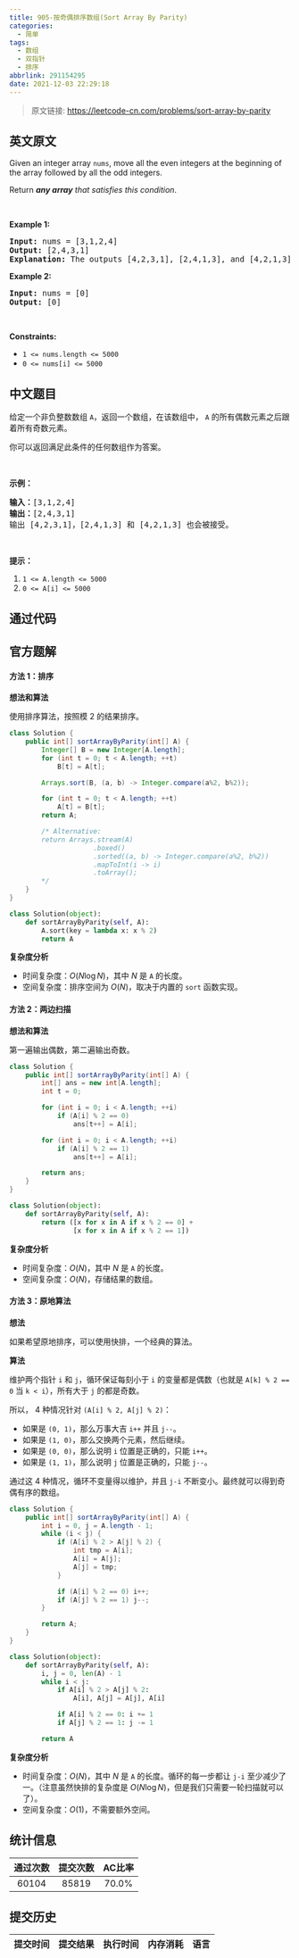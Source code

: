 ```yaml
---
title: 905-按奇偶排序数组(Sort Array By Parity)
categories:
  - 简单
tags:
  - 数组
  - 双指针
  - 排序
abbrlink: 291154295
date: 2021-12-03 22:29:18
---
```


> 原文链接: https://leetcode-cn.com/problems/sort-array-by-parity


## 英文原文
<div><p>Given an integer array <code>nums</code>, move all the even integers at the beginning of the array followed by all the odd integers.</p>

<p>Return <em><strong>any array</strong> that satisfies this condition</em>.</p>

<p>&nbsp;</p>
<p><strong>Example 1:</strong></p>

<pre>
<strong>Input:</strong> nums = [3,1,2,4]
<strong>Output:</strong> [2,4,3,1]
<strong>Explanation:</strong> The outputs [4,2,3,1], [2,4,1,3], and [4,2,1,3] would also be accepted.
</pre>

<p><strong>Example 2:</strong></p>

<pre>
<strong>Input:</strong> nums = [0]
<strong>Output:</strong> [0]
</pre>

<p>&nbsp;</p>
<p><strong>Constraints:</strong></p>

<ul>
	<li><code>1 &lt;= nums.length &lt;= 5000</code></li>
	<li><code>0 &lt;= nums[i] &lt;= 5000</code></li>
</ul>
</div>

## 中文题目
<div><p>给定一个非负整数数组 <code>A</code>，返回一个数组，在该数组中，&nbsp;<code>A</code> 的所有偶数元素之后跟着所有奇数元素。</p>

<p>你可以返回满足此条件的任何数组作为答案。</p>

<p>&nbsp;</p>

<p><strong>示例：</strong></p>

<pre><strong>输入：</strong>[3,1,2,4]
<strong>输出：</strong>[2,4,3,1]
输出 [4,2,3,1]，[2,4,1,3] 和 [4,2,1,3] 也会被接受。
</pre>

<p>&nbsp;</p>

<p><strong>提示：</strong></p>

<ol>
	<li><code>1 &lt;= A.length &lt;= 5000</code></li>
	<li><code>0 &lt;= A[i] &lt;= 5000</code></li>
</ol>
</div>

## 通过代码
<RecoDemo>
</RecoDemo>


## 官方题解
#### 方法 1：排序

**想法和算法**

使用排序算法，按照模 2 的结果排序。

```Java []
class Solution {
    public int[] sortArrayByParity(int[] A) {
        Integer[] B = new Integer[A.length];
        for (int t = 0; t < A.length; ++t)
            B[t] = A[t];

        Arrays.sort(B, (a, b) -> Integer.compare(a%2, b%2));

        for (int t = 0; t < A.length; ++t)
            A[t] = B[t];
        return A;

        /* Alternative:
        return Arrays.stream(A)
                     .boxed()
                     .sorted((a, b) -> Integer.compare(a%2, b%2))
                     .mapToInt(i -> i)
                     .toArray();
        */
    }
}
```

```Python []
class Solution(object):
    def sortArrayByParity(self, A):
        A.sort(key = lambda x: x % 2)
        return A
```

**复杂度分析**

* 时间复杂度：$O(N\log N)$，其中 $N$ 是 `A` 的长度。
* 空间复杂度：排序空间为 $O(N)$，取决于内置的 `sort` 函数实现。

#### 方法 2：两边扫描

**想法和算法**

第一遍输出偶数，第二遍输出奇数。

```Java []
class Solution {
    public int[] sortArrayByParity(int[] A) {
        int[] ans = new int[A.length];
        int t = 0;

        for (int i = 0; i < A.length; ++i)
            if (A[i] % 2 == 0)
                ans[t++] = A[i];

        for (int i = 0; i < A.length; ++i)
            if (A[i] % 2 == 1)
                ans[t++] = A[i];

        return ans;
    }
}
```

```Python []
class Solution(object):
    def sortArrayByParity(self, A):
        return ([x for x in A if x % 2 == 0] +
                [x for x in A if x % 2 == 1])
```

**复杂度分析**

* 时间复杂度：$O(N)$，其中 $N$ 是 `A` 的长度。
* 空间复杂度：$O(N)$，存储结果的数组。

#### 方法 3：原地算法

**想法**

如果希望原地排序，可以使用快排，一个经典的算法。

**算法**

维护两个指针 `i` 和 `j`，循环保证每刻小于 `i` 的变量都是偶数（也就是 `A[k] % 2 == 0` 当 `k < i`），所有大于 `j` 的都是奇数。

所以， 4 种情况针对 `(A[i] % 2, A[j] % 2)`：

* 如果是 `(0, 1)`，那么万事大吉 `i++` 并且 `j--`。
* 如果是 `(1, 0)`，那么交换两个元素，然后继续。
* 如果是 `(0, 0)`，那么说明 `i` 位置是正确的，只能 `i++`。
* 如果是 `(1, 1)`，那么说明 `j` 位置是正确的，只能 `j--`。

通过这 4 种情况，循环不变量得以维护，并且 `j-i` 不断变小。最终就可以得到奇偶有序的数组。

```Java []
class Solution {
    public int[] sortArrayByParity(int[] A) {
        int i = 0, j = A.length - 1;
        while (i < j) {
            if (A[i] % 2 > A[j] % 2) {
                int tmp = A[i];
                A[i] = A[j];
                A[j] = tmp;
            }

            if (A[i] % 2 == 0) i++;
            if (A[j] % 2 == 1) j--;
        }

        return A;
    }
}
```

```Python []
class Solution(object):
    def sortArrayByParity(self, A):
        i, j = 0, len(A) - 1
        while i < j:
            if A[i] % 2 > A[j] % 2:
                A[i], A[j] = A[j], A[i]

            if A[i] % 2 == 0: i += 1
            if A[j] % 2 == 1: j -= 1

        return A
```
**复杂度分析**

* 时间复杂度：$O(N)$，其中 $N$ 是 `A` 的长度。循环的每一步都让 `j-i` 至少减少了一。（注意虽然快排的复杂度是 $O(N\log N)$，但是我们只需要一轮扫描就可以了）。
* 空间复杂度：$O(1)$，不需要额外空间。

## 统计信息
| 通过次数 | 提交次数 | AC比率 |
| :------: | :------: | :------: |
|    60104    |    85819    |   70.0%   |

## 提交历史
| 提交时间 | 提交结果 | 执行时间 |  内存消耗  | 语言 |
| :------: | :------: | :------: | :--------: | :--------: |

